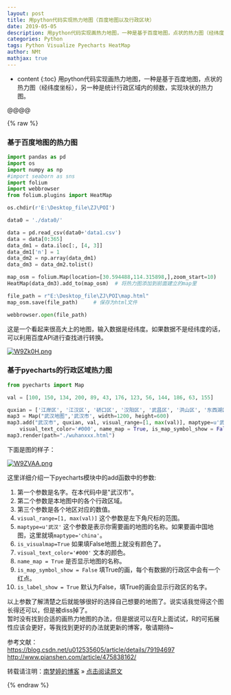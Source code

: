 ```yaml
---
layout: post
title: 用python代码实现热力地图（百度地图以及行政区块）  
date: 2019-05-05
description: 用python代码实现画热力地图，一种是基于百度地图，点状的热力图（经纬度坐标），另一种是统计行政区域内的频数，实现块状的热力图。  
categories: Python
tags: Python Visualize Pyecharts HeatMap
author: NMt
mathjax: true
---
```


* content
{:toc}
用python代码实现画热力地图，一种是基于百度地图，点状的热力图（经纬度坐标），另一种是统计行政区域内的频数，实现块状的热力图。  


@@@@


{% raw %}
### 基于百度地图的热力图  

```python
import pandas as pd
import os
import numpy as np
#import seaborn as sns
import folium
import webbrowser
from folium.plugins import HeatMap

os.chdir(r'E:\Desktop_file\ZJ\POI')

data0 = './data0/'

data = pd.read_csv(data0+'data1.csv')
data = data[0:365]
data_dm1 = data.iloc[:, [4, 3]]
data_dm1['n'] = 1
data_dm2 = np.array(data_dm1)
data_dm3 = data_dm2.tolist()

map_osm = folium.Map(location=[30.594488,114.315898,],zoom_start=10)    #绘制Map，开始缩放程度是5倍
HeatMap(data_dm3).add_to(map_osm)  # 将热力图添加到前面建立的map里

file_path = r"E:\Desktop_file\ZJ\POI\map.html"
map_osm.save(file_path)     # 保存为html文件

webbrowser.open(file_path)
```

这是一个看起来很高大上的地图，输入数据是经纬度。如果数据不是经纬度的话，可以利用百度API进行查找进行转换。  

[//]: # (![图1][pt_02])  
[![W9Zk0H.png](https://z3.ax1x.com/2021/07/11/W9Zk0H.png)](https://imgtu.com/i/W9Zk0H)

### 基于pyecharts的行政区域热力图  

```python
from pyecharts import Map

val = [100, 150, 134, 200, 89, 43, 176, 123, 56, 144, 186, 63, 155]

quxian = ['江岸区', '江汉区', '硚口区', '汉阳区', '武昌区', '洪山区', '东西湖区', '蔡甸区', '江夏区', '黄陂区', '新洲区', '汉南区', '青山区']
map3 = Map("武汉地图",'武汉市', width=1200, height=600)
map3.add("武汉市", quxian, val, visual_range=[1, max(val)], maptype=u'武汉', is_visualmap=True,
    visual_text_color='#000', name_map = True, is_map_symbol_show = False, is_label_show = True)
map3.render(path="./wuhanxxx.html")
```

下面是图的样子：  

[//]: # (![图2][pt_01])  
[![W9ZVAA.png](https://z3.ax1x.com/2021/07/11/W9ZVAA.png)](https://imgtu.com/i/W9ZVAA)  

这里详细介绍一下pyecharts模块中的add函数中的参数:  
1. 第一个参数是名字。在本代码中是"武汉市"。  
2. 第二个参数是本地图中的各个行政区域。  
3. 第三个参数是各个地区对应的数值。  
4. `visual_range=[1, max(val)]` 这个参数是左下角尺标的范围。  
5. `maptype=u'武汉'` 这个参数是表示你需要画的地图的名称。如果要画中国地图，这里就填`maptype='china'`。  
6. `is_visualmap=True`  如果填False地图上就没有颜色了。  
7. `visual_text_color='#000'` 文本的颜色。  
8. `name_map = True`  是否显示地图的名称。  
9. `is_map_symbol_show = False`  填True的画，每个有数据的行政区中会有一个红点。  
10. `is_label_show = True`  默认为False，填True的画会显示行政区的名字。  

以上参数了解清楚之后就能够很好的选择自己想要的地图了。说实话我觉得这个图长得还可以，但是被diss掉了。  
暂时没有找到合适的画热力地图的办法，但是据说可以在R上面试试，R的可拓展性应该会更好，等我找到更好的办法就更新的博客，敬请期待~  

参考文献：  
https://blog.csdn.net/u012535605/article/details/79194697  
http://www.pianshen.com/article/475838162/  

转载请注明：[南梦婷的博客](https://norah2.github.io) » [点击阅读原文](https://norah2.github.io/2019/04/iteration/) 

<!--以下是本文用到的链接

[pt_01]: /images/posts/geo_hotmap/01.png  
[pt_02]: /images/posts/geo_hotmap/02.png
[![W9Zk0H.png](https://z3.ax1x.com/2021/07/11/W9Zk0H.png)](https://imgtu.com/i/W9Zk0H)
[![W9ZVAA.png](https://z3.ax1x.com/2021/07/11/W9ZVAA.png)](https://imgtu.com/i/W9ZVAA)
-->

{% endraw %}